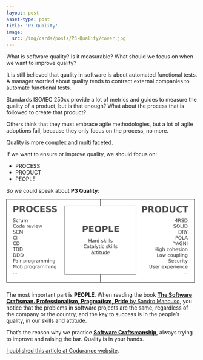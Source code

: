 ```yaml
---
layout: post
asset-type: post
title: 'P3 Quality'
image:
  src: /img/cards/posts/P3-Quality/cover.jpg
---
```


What is software quality? Is it measurable? What should we focus on when we want to improve quality?

It is still believed that quality in software is about automated functional tests. A manager worried about quality tends to contract external companies to automate functional tests.

Standards ISO/IEC 250xx provide a lot of metrics and guides to measure the quality of a product, but is that enough? What about the process that is followed to create that product? 

Others think that they must embrace agile methodologies, but a lot of agile adoptions fail, because they only focus on the process, no more.

Quality is more complex and multi faceted.

If we want to ensure or improve quality, we should focus on:

* PROCESS
* PRODUCT
* PEOPLE

So we could speak about **P3 Quality**:

<center>
<img src="/img/cards/posts/P3-Quality/P3-Quality.png" alt="P3 QUALITY scheme">
</center>

The most important part is **PEOPLE**. When reading the book <a href="https://www.goodreads.com/book/show/23215733-the-software-craftsman" target="_blank">**The Software Craftsman. Professionalism, Pragmatism, Pride** by Sandro Mancuso</a>, you notice that the problems in software projects are the same, regardless of the company or the country, and the key to success is in the people’s quality, in our skills and attitude. 

That’s the reason why we practice <a href="http://manifesto.softwarecraftsmanship.org" target="_blank">**Software Craftsmanship**</a>, always trying to improve and raising the bar. Quality is in your hands.

<a href="https://codurance.com/2017/07/09/P3-Quality" target="_blank">I published this article at Codurance website</a>.
